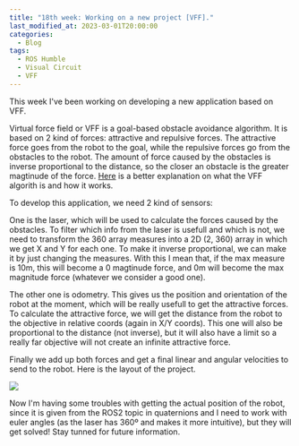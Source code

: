 ```yaml
---
title: "18th week: Working on a new project [VFF]."
last_modified_at: 2023-03-01T20:00:00
categories:
  - Blog
tags:
  - ROS Humble
  - Visual Circuit
  - VFF
---
```


This week I've been working on developing a new application based on VFF.

Virtual force field or VFF is a goal-based obstacle avoidance algorithm. It is based on 2 kind of forces: attractive and repulsive forces. The attractive force goes from the robot to the goal, while the repulsive forces go from the obstacles to the robot. The amount of force caused by the obstacles is inverse proportional to the distance, so the closer an obstacle is the greater magtinude of the force. [Here](http://www-personal.umich.edu/~johannb/vff&vfh.htm) is a better explanation on what the VFF algorith is and how it works.

To develop this application, we need 2 kind of sensors:

One is the laser, which will be used to calculate the forces caused by the obstacles. To filter which info from the laser is usefull and which is not, we need to transform the 360 array measures into a 2D (2, 360) array in which we get X and Y for each one. To make it inverse proportional, we can make it by just changing the measures. With this I mean that, if the max measure is 10m, this will become a 0 magtinude force, and 0m will become the max magnitude force (whatever we consider a good one).

The other one is odometry. This gives us the position and orientation of the robot at the moment, which will be really usefull to get the attractive forces. To calculate the attractive force, we will get the distance from the robot to the objective in relative coords (again in X/Y coords). This one will also be proportional to the distance (not inverse), but it will also have a limit so a really far objective will not create an infinite attractive force.

Finally we add up both forces and get a final linear and angular velocities to send to the robot.
Here is the layout of the project.

![](/2022-tfg-david-tapiador/images/VFF_model.png)


Now I'm having some troubles with getting the actual position of the robot, since it is given from the ROS2 topic in quaternions and I need to work with euler angles (as the laser has 360º and makes it more intuitive), but they will get solved! Stay tunned for future information.